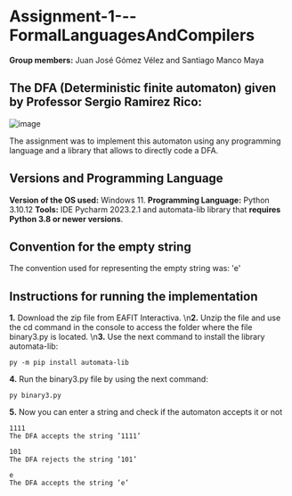 # Assignment-1---FormalLanguagesAndCompilers

**Group members:** Juan José Gómez Vélez and Santiago Manco Maya

## The DFA (Deterministic finite automaton) given by Professor Sergio Ramirez Rico:

![image](https://github.com/Manco312/Assignment-1---FormalLanguagesAndCompilers/assets/129436458/15363993-4314-46bf-91e5-12b457c9c195)

The assignment was to implement this automaton using any programming language and a library that allows to directly code a DFA.

## Versions and Programming Language

**Version of the OS used:** Windows 11.
**Programming Language:** Python 3.10.12
**Tools:** IDE Pycharm 2023.2.1 and automata-lib library that **requires Python 3.8 or newer versions**.

## Convention for the empty string

The convention used for representing the empty string was: 'e'

## Instructions for running the implementation

**1.** Download the zip file from EAFIT Interactiva.
\n**2.** Unzip the file and use the cd command in the console to access the folder where the file binary3.py is located.
\n**3.** Use the next command to install the library automata-lib:
```
py -m pip install automata-lib
```
**4.** Run the binary3.py file by using the next command:
```
py binary3.py
```
**5.** Now you can enter a string and check if the automaton accepts it or not
```
1111
The DFA accepts the string ’1111’
```

```
101
The DFA rejects the string ’101’
```

```
e
The DFA accepts the string ’e’
```



